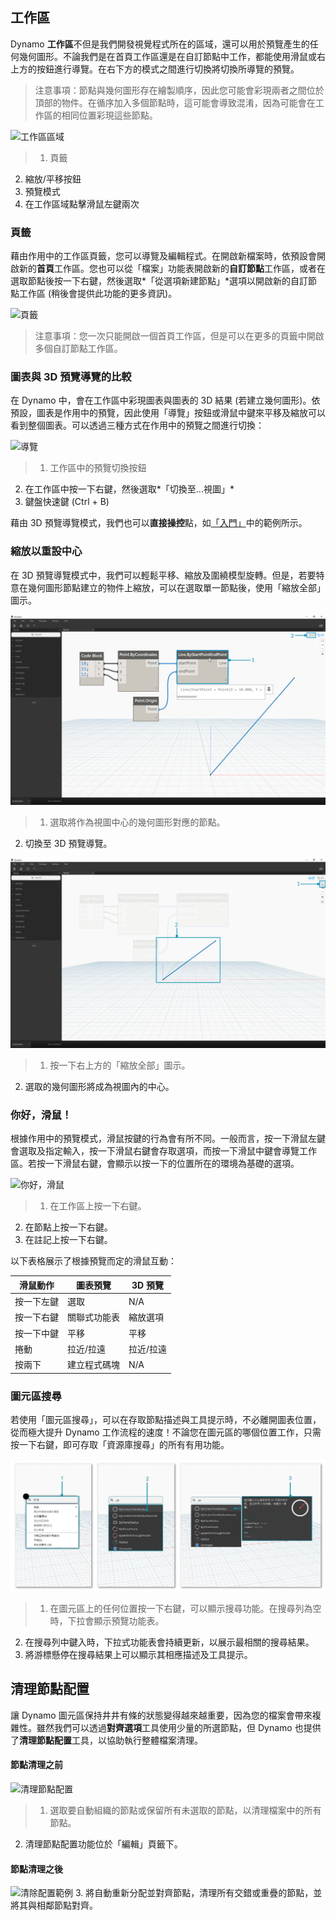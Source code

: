 

## 工作區

Dynamo **工作區**不但是我們開發視覺程式所在的區域，還可以用於預覽產生的任何幾何圖形。不論我們是在首頁工作區還是在自訂節點中工作，都能使用滑鼠或右上方的按鈕進行導覽。在右下方的模式之間進行切換將切換所導覽的預覽。

> 注意事項：節點與幾何圖形存在繪製順序，因此您可能會彩現兩者之間位於頂部的物件。在循序加入多個節點時，這可能會導致混淆，因為可能會在工作區的相同位置彩現這些節點。

![工作區區域](images/2-3/01-WorkspaceRegions.jpg)

> 1. 頁籤
2. 縮放/平移按鈕
3. 預覽模式
4. 在工作區域點擊滑鼠左鍵兩次

### 頁籤

藉由作用中的工作區頁籤，您可以導覽及編輯程式。在開啟新檔案時，依預設會開啟新的**首頁**工作區。您也可以從「檔案」功能表開啟新的**自訂節點**工作區，或者在選取節點後按一下右鍵，然後選取*「從選項新建節點」*選項以開啟新的自訂節點工作區 (稍後會提供此功能的更多資訊)。

![頁籤](images/2-3/02-Tabs.jpg)

> 注意事項：您一次只能開啟一個首頁工作區，但是可以在更多的頁籤中開啟多個自訂節點工作區。

### 圖表與 3D 預覽導覽的比較

在 Dynamo 中，會在工作區中彩現圖表與圖表的 3D 結果 (若建立幾何圖形)。依預設，圖表是作用中的預覽，因此使用「導覽」按鈕或滑鼠中鍵來平移及縮放可以看到整個圖表。可以透過三種方式在作用中的預覽之間進行切換：

![導覽](images/2-3/03-PreviewNavigations.jpg)

> 1. 工作區中的預覽切換按鈕
2. 在工作區中按一下右鍵，然後選取*「切換至...視圖」*
3. 鍵盤快速鍵 (Ctrl + B)

藉由 3D 預覽導覽模式，我們也可以**直接操控**點，如[「入門」](http://primer.dynamobim.org/zh-tw/02_Hello-Dynamo/2-6_the_quick_start_guide.html)中的範例所示。

### 縮放以重設中心

在 3D 預覽導覽模式中，我們可以輕鬆平移、縮放及圍繞模型旋轉。但是，若要特意在幾何圖形節點建立的物件上縮放，可以在選取單一節點後，使用「縮放全部」圖示。

![縮放以重設中心 1](images/2-3/03-ZoomToRecenter_1.jpg)

> 1. 選取將作為視圖中心的幾何圖形對應的節點。
2. 切換至 3D 預覽導覽。

![縮放以重設中心 2](images/2-3/03-ZoomToRecenter_2.jpg)

> 1. 按一下右上方的「縮放全部」圖示。
2. 選取的幾何圖形將成為視圖內的中心。

### 你好，滑鼠！

根據作用中的預覽模式，滑鼠按鍵的行為會有所不同。一般而言，按一下滑鼠左鍵會選取及指定輸入，按一下滑鼠右鍵會存取選項，而按一下滑鼠中鍵會導覽工作區。若按一下滑鼠右鍵，會顯示以按一下的位置所在的環境為基礎的選項。

![你好，滑鼠](images/2-3/04-HelloMouse.jpg)

> 1. 在工作區上按一下右鍵。
2. 在節點上按一下右鍵。
3. 在註記上按一下右鍵。

以下表格展示了根據預覽而定的滑鼠互動：

|**滑鼠動作**|**圖表預覽**|**3D 預覽**|
| -- | -- | -- |
|按一下左鍵|選取|N/A|
|按一下右鍵|關聯式功能表|縮放選項|
|按一下中鍵|平移|平移|
|捲動|拉近/拉遠|拉近/拉遠|
|按兩下|建立程式碼塊|N/A|

### 圖元區搜尋

若使用「圖元區搜尋」，可以在存取節點描述與工具提示時，不必離開圖表位置，從而極大提升 Dynamo 工作流程的速度！不論您在圖元區的哪個位置工作，只需按一下右鍵，即可存取「資源庫搜尋」的所有有用功能。

![圖元區搜尋](images/2-3/05-InCanvasSearch.jpg)

> 1. 在圖元區上的任何位置按一下右鍵，可以顯示搜尋功能。在搜尋列為空時，下拉會顯示預覽功能表。
2. 在搜尋列中鍵入時，下拉式功能表會持續更新，以展示最相關的搜尋結果。
3. 將游標懸停在搜尋結果上可以顯示其相應描述及工具提示。

## 清理節點配置

讓 Dynamo 圖元區保持井井有條的狀態變得越來越重要，因為您的檔案會帶來複雜性。雖然我們可以透過**對齊選項**工具使用少量的所選節點，但 Dynamo 也提供了**清理節點配置**工具，以協助執行整體檔案清理。

#### 節點清理之前

![清理節點配置](images/2-3/06-CleanupNodeLayout.jpg)

> 1. 選取要自動組織的節點或保留所有未選取的節點，以清理檔案中的所有節點。
2. 清理節點配置功能位於「編輯」頁籤下。
#### 節點清理之後

![清除配置範例](images/2-3/07-CleanupNodeLayout.jpg)
3. 將自動重新分配並對齊節點，清理所有交錯或重疊的節點，並將其與相鄰節點對齊。

